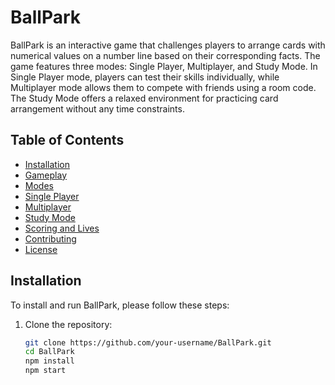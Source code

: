 # BallPark

BallPark is an interactive game that challenges players to arrange cards with numerical values on a number line based on their corresponding facts. The game features three modes: Single Player, Multiplayer, and Study Mode. In Single Player mode, players can test their skills individually, while Multiplayer mode allows them to compete with friends using a room code. The Study Mode offers a relaxed environment for practicing card arrangement without any time constraints.

## Table of Contents

- [Installation](#installation)
- [Gameplay](#gameplay)
- [Modes](#modes)
- [Single Player](#single-player)
- [Multiplayer](#multiplayer)
- [Study Mode](#study-mode)
- [Scoring and Lives](#scoring-and-lives)
- [Contributing](#contributing)
- [License](#license)

## Installation

To install and run BallPark, please follow these steps:

1. Clone the repository:

   ```bash
   git clone https://github.com/your-username/BallPark.git
   cd BallPark
   npm install
   npm start
   ```
